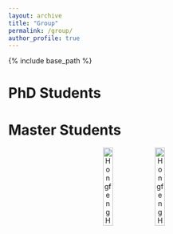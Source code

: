 ```yaml
---
layout: archive
title: "Group"
permalink: /group/
author_profile: true
---
```


{% include base_path %}

PhD Students
======



Master Students
======
<center class ='img'>
    <img title="Hongfeng Hu" src="/images/huhongfeng.png" width="20%">
    <img title="Hongfeng Hu" src="/images/huhongfeng.png" width="20%">                                            
</center>
